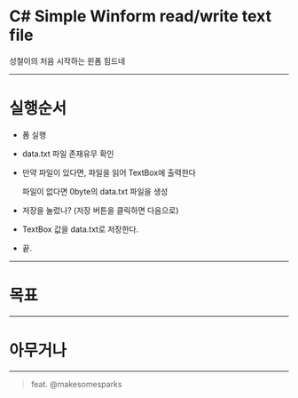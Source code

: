 ﻿# C# Simple Winform read/write text file

성철이의 처음 시작하는 윈폼 힘드네

---

# 실행순서

- 폼 실행

- data.txt 파일 존재유무 확인

- 만약 파일이 있다면, 파일을 읽어 TextBox에 출력한다

   파일이 없다면 0byte의 data.txt 파일을 생성

- 저장을 눌렀나? (저장 버튼을 클릭하면 다음으로)

- TextBox 값을 data.txt로 저장한다.

- 끝.

---

# 목표

---

# 아무거나


---

> feat. @makesomesparks